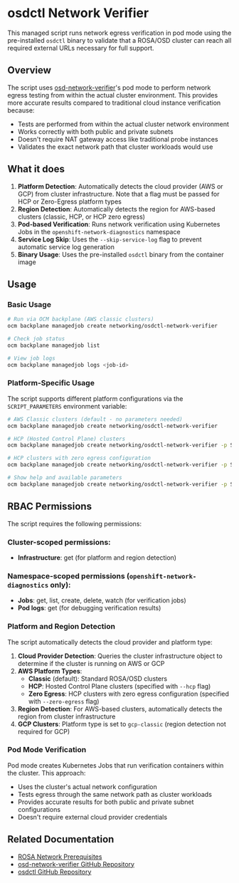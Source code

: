 # osdctl Network Verifier

This managed script runs network egress verification in pod mode using the pre-installed `osdctl` binary to validate that a ROSA/OSD cluster can reach all required external URLs necessary for full support.

## Overview

The script uses [osd-network-verifier](https://github.com/openshift/osd-network-verifier)'s pod mode to perform network egress testing from within the actual cluster environment. This provides more accurate results compared to traditional cloud instance verification because:

- Tests are performed from within the actual cluster network environment
- Works correctly with both public and private subnets
- Doesn't require NAT gateway access like traditional probe instances
- Validates the exact network path that cluster workloads would use

## What it does

1. **Platform Detection**: Automatically detects the cloud provider (AWS or GCP) from cluster infrastructure.  Note that a flag
must be passed for HCP or Zero-Egress platform types
2. **Region Detection**: Automatically detects the region for AWS-based clusters (classic, HCP, or HCP zero egress)
3. **Pod-based Verification**: Runs network verification using Kubernetes Jobs in the `openshift-network-diagnostics` namespace
4. **Service Log Skip**: Uses the `--skip-service-log` flag to prevent automatic service log generation
5. **Binary Usage**: Uses the pre-installed `osdctl` binary from the container image

## Usage

### Basic Usage

```bash
# Run via OCM backplane (AWS classic clusters)
ocm backplane managedjob create networking/osdctl-network-verifier

# Check job status
ocm backplane managedjob list

# View job logs
ocm backplane managedjob logs <job-id>
```

### Platform-Specific Usage

The script supports different platform configurations via the `SCRIPT_PARAMETERS` environment variable:

```bash
# AWS Classic clusters (default - no parameters needed)
ocm backplane managedjob create networking/osdctl-network-verifier

# HCP (Hosted Control Plane) clusters
ocm backplane managedjob create networking/osdctl-network-verifier -p SCRIPT_PARAMETERS="--hcp"

# HCP clusters with zero egress configuration
ocm backplane managedjob create networking/osdctl-network-verifier -p SCRIPT_PARAMETERS="--zero-egress"

# Show help and available parameters
ocm backplane managedjob create networking/osdctl-network-verifier -p SCRIPT_PARAMETERS="--help"
```


## RBAC Permissions

The script requires the following permissions:

### Cluster-scoped permissions:
- **Infrastructure**: get (for platform and region detection)

### Namespace-scoped permissions (`openshift-network-diagnostics` only):
- **Jobs**: get, list, create, delete, watch (for verification jobs)
- **Pod logs**: get (for debugging verification results)

### Platform and Region Detection

The script automatically detects the cloud provider and platform type:

1. **Cloud Provider Detection**: Queries the cluster infrastructure object to determine if the cluster is running on AWS or GCP
2. **AWS Platform Types**: 
   - **Classic** (default): Standard ROSA/OSD clusters
   - **HCP**: Hosted Control Plane clusters (specified with `--hcp` flag)
   - **Zero Egress**: HCP clusters with zero egress configuration (specified with `--zero-egress` flag)
3. **Region Detection**: For AWS-based clusters, automatically detects the region from cluster infrastructure
4. **GCP Clusters**: Platform type is set to `gcp-classic` (region detection not required for GCP)

### Pod Mode Verification

Pod mode creates Kubernetes Jobs that run verification containers within the cluster. This approach:
- Uses the cluster's actual network configuration
- Tests egress through the same network path as cluster workloads
- Provides accurate results for both public and private subnet configurations
- Doesn't require external cloud provider credentials

## Related Documentation

- [ROSA Network Prerequisites](https://docs.openshift.com/rosa/rosa_install_access_delete_clusters/rosa_getting_started_iam/rosa-aws-prereqs.html#osd-aws-privatelink-firewall-prerequisites_prerequisites)
- [osd-network-verifier GitHub Repository](https://github.com/openshift/osd-network-verifier)
- [osdctl GitHub Repository](https://github.com/openshift/osdctl) 